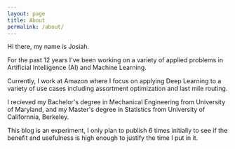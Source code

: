 ```yaml
---
layout: page
title: About
permalink: /about/
---
```


Hi there, my name is Josiah. 

For the past 12 years I've been working on a variety of applied problems in Artificial Intelligence (AI) and Machine Learning. 

Currently, I work at Amazon where I focus on applying Deep Learning to a variety of use cases including assortment optimization and last mile routing.

I recieved my Bachelor's degree in Mechanical Engineering from University of Maryland, and my Master's degree in Statistics from University of Californnia, Berkeley.

This blog is an experiment, I only plan to publish 6 times initially to see if the benefit and usefulness is high enough to justify the time I put in it.